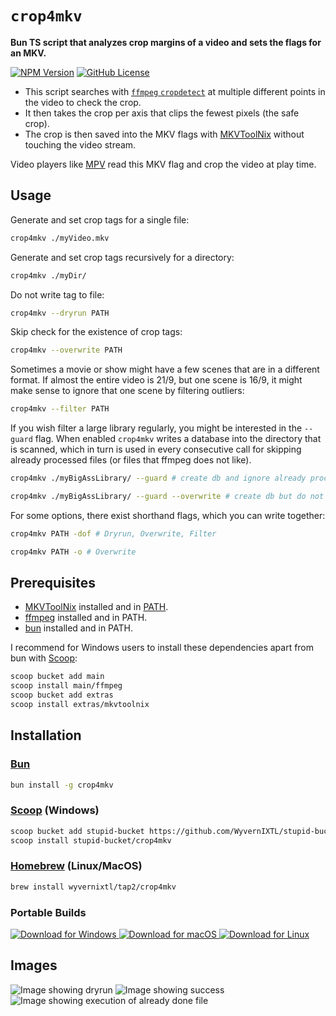 # `crop4mkv`

**Bun TS script that analyzes crop margins of a video and sets the flags for an MKV.**

[![NPM Version](https://img.shields.io/npm/v/crop4mkv)](https://www.npmjs.com/package/crop4mkv)
[![GitHub License](https://img.shields.io/github/license/WyvernIXTL/crop4mkv)](https://github.com/WyvernIXTL/crop4mkv/blob/master/LICENSE)

-   This script searches with [`ffmpeg` `cropdetect`](https://ffmpeg.org/ffmpeg-filters.html#cropdetect) at multiple different points in the video to check the crop.
-   It then takes the crop per axis that clips the fewest pixels (the safe crop).
-   The crop is then saved into the MKV flags with [MKVToolNix](https://mkvtoolnix.download/) without touching the video stream.

Video players like [MPV](https://mpv.io/) read this MKV flag and crop the video at play time.

## Usage

Generate and set crop tags for a single file:

```sh
crop4mkv ./myVideo.mkv
```

Generate and set crop tags recursively for a directory:

```sh
crop4mkv ./myDir/
```

Do not write tag to file:

```sh
crop4mkv --dryrun PATH
```

Skip check for the existence of crop tags:

```sh
crop4mkv --overwrite PATH
```

Sometimes a movie or show might have a few scenes that are in a different format.
If almost the entire video is 21/9, but one scene is 16/9, it might make sense to ignore that one scene by filtering outliers:

```sh
crop4mkv --filter PATH
```

If you wish filter a large library regularly, you might be interested in the `--guard` flag.
When enabled `crop4mkv` writes a database into the directory that is scanned, which in turn
is used in every consecutive call for skipping already processed files (or files that ffmpeg does not like).

```sh
crop4mkv ./myBigAssLibrary/ --guard # create db and ignore already processed files
```

```sh
crop4mkv ./myBigAssLibrary/ --guard --overwrite # create db but do not ignore processed files
```

For some options, there exist shorthand flags, which you can write together:

```sh
crop4mkv PATH -dof # Dryrun, Overwrite, Filter
```

```sh
crop4mkv PATH -o # Overwrite
```

## Prerequisites

-   [MKVToolNix](https://mkvtoolnix.download/) installed and in [PATH](https://www.howtogeek.com/787217/how-to-edit-environment-variables-on-windows-10-or-11/).
-   [ffmpeg](https://ffmpeg.org/) installed and in PATH.
-   [bun](https://bun.sh/) installed and in PATH.

I recommend for Windows users to install these dependencies apart from bun with [Scoop](https://scoop.sh/):

```sh
scoop bucket add main
scoop install main/ffmpeg
scoop bucket add extras
scoop install extras/mkvtoolnix
```

## Installation

### [Bun](https://bun.sh/)

```sh
bun install -g crop4mkv
```
### [Scoop](https://scoop.sh/) (Windows)

```sh
scoop bucket add stupid-bucket https://github.com/WyvernIXTL/stupid-bucket
scoop install stupid-bucket/crop4mkv
```

### [Homebrew](https://brew.sh/) (Linux/MacOS)

```sh
brew install wyvernixtl/tap2/crop4mkv
```

### Portable Builds

[![Download for Windows](https://img.shields.io/badge/Download-Windows-0078D6?style=for-the-badge&logo=windows&logoColor=white) ![Download for macOS](https://img.shields.io/badge/Download-macOS-000000?style=for-the-badge&logo=apple&logoColor=white) ![Download for Linux](https://img.shields.io/badge/Download-Linux-FCC624?style=for-the-badge&logo=linux&logoColor=black)](https://github.com/WyvernIXTL/crop4mkv/releases/latest/)


## Images

![Image showing dryrun](https://media.githubusercontent.com/media/WyvernIXTL/crop4mkv/refs/heads/master/images/1-fs8.png)
![Image showing success](https://media.githubusercontent.com/media/WyvernIXTL/crop4mkv/refs/heads/master/images/2-fs8.png)
![Image showing execution of already done file](https://media.githubusercontent.com/media/WyvernIXTL/crop4mkv/refs/heads/master/images/3-fs8.png)

